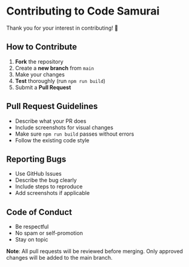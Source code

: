 # Contributing to Code Samurai

Thank you for your interest in contributing! 🎉

## How to Contribute

1. **Fork** the repository
2. Create a **new branch** from `main`
3. Make your changes
4. **Test** thoroughly (run `npm run build`)
5. Submit a **Pull Request**

## Pull Request Guidelines

- Describe what your PR does
- Include screenshots for visual changes
- Make sure `npm run build` passes without errors
- Follow the existing code style

## Reporting Bugs

- Use GitHub Issues
- Describe the bug clearly
- Include steps to reproduce
- Add screenshots if applicable

## Code of Conduct

- Be respectful
- No spam or self-promotion
- Stay on topic

**Note**: All pull requests will be reviewed before merging. Only approved changes will be added to the main branch.